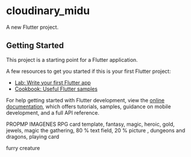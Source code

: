 # cloudinary_midu

A new Flutter project.

## Getting Started

This project is a starting point for a Flutter application.

A few resources to get you started if this is your first Flutter project:

- [Lab: Write your first Flutter app](https://docs.flutter.dev/get-started/codelab)
- [Cookbook: Useful Flutter samples](https://docs.flutter.dev/cookbook)

For help getting started with Flutter development, view the
[online documentation](https://docs.flutter.dev/), which offers tutorials,
samples, guidance on mobile development, and a full API reference.

PROPMP IMAGENES 
RPG card template, fantasy, magic, heroic, gold, jewels, magic the gathering, 80 % text field, 20 % picture , dungeons and dragons, playing card

furry creature
